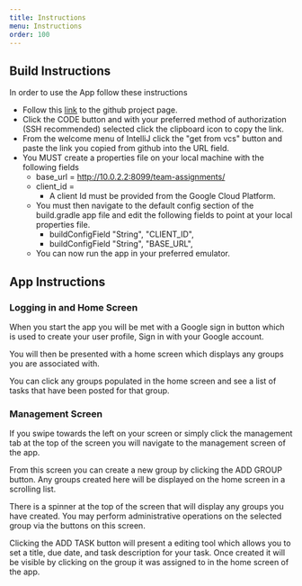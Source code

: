 ```yaml
---
title: Instructions
menu: Instructions
order: 100
---
```


## Build Instructions

In order to use the App follow these instructions
* Follow this [link](https://github.com/team-assignments/team-assignments-android) to the github project page.
* Click the CODE button and with your preferred method of authorization (SSH recommended) selected click the clipboard icon to copy the link.
* From the welcome menu of IntelliJ click the "get from vcs" button and paste the link you copied from github into the URL field.
* You MUST create a properties file on your local machine with the following fields
    * base_url = http://10.0.2.2:8099/team-assignments/
    * client_id =
        * A client Id must be provided from the Google Cloud Platform.
    * You must then navigate to the default config section of the build.gradle app file and edit the following fields to point at your local properties file.
        * buildConfigField "String", "CLIENT_ID",
        * buildConfigField "String", "BASE_URL",
    * You can now run the app in your preferred emulator.

## App Instructions

### Logging in and Home Screen

When you start the app you will be met with a Google sign in button which is used to create your user profile, Sign in with your Google account.

You will then be presented with a home screen which displays any groups you are associated with.

You can click any groups populated in the home screen and see a list of tasks that have been posted for that group.

### Management Screen

If you swipe towards the left on your screen or simply click the management tab at the top of the screen you will navigate to the management screen of the app.

From this screen you can create a new group by clicking the ADD GROUP button. Any groups created here will be displayed on the home screen in a scrolling list.

There is a spinner at the top of the screen that will display any groups you have created. You may perform administrative operations on the selected group via the buttons on this screen.

Clicking the ADD TASK button will present a editing tool which allows you to set a title, due date, and task description for your task. Once created it will be visible by clicking on the group it was assigned to in the home screen of the app.